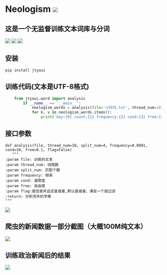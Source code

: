 # **Neologism** [![](https://gitee.com/tyoui/logo/raw/master/logo/photolog.png)][1]


## 这是一个无监督训练文本词库与分词
[![](https://img.shields.io/badge/Python-3.6-green.svg)]()
[![](https://img.shields.io/badge/BlogWeb-Tyoui-bule.svg)][1]
[![](https://img.shields.io/badge/Email-jtyoui@qq.com-red.svg)]()

## 安装
    pip install jtyoui

## 训练代码(文本是UTF-8格式)
```python
    from jtyoui.word import analysis
        if __name__ == '__main__':
            neologism_words = analysis(file='小时代.txt', thread_num=10, flag=True)
            for k, v in neologism_words.items():
                print('key:{0} count:{1} frequency:{2} cond:{3} free:{4}'.format(k, v[0], v[1], v[2], v[3]))
```
    


## 接口参数
    def analysis(file, thread_num=10, split_num=4, frequency=0.0001, cond=10, free=0.1, flag=False)
       """
    :param file: 训练的文本
    :param thread_num: 线程数
    :param split_num: 匹配个数
    :param frequency: 频率
    :param cond: 凝聚度
    :param free: 自由度
    :param flag:是否是并且还是或者,默认是或者，满足一个就过滤
    :return: 分析完毕的字典
    """
    
   
![](https://github.com/zhangwei0530/logo/blob/master/photo/snsg1.png?raw=true)


## 爬虫的新闻数据一部分截图（大概100M纯文本）
![](https://github.com/zhangwei0530/logo/blob/master/photo/snsg2.png?raw=true)
       
## 训练政治新闻后的结果
![](https://github.com/zhangwei0530/logo/blob/master/photo/snsg.png?raw=true)


[1]: https://blog.jtyoui.com